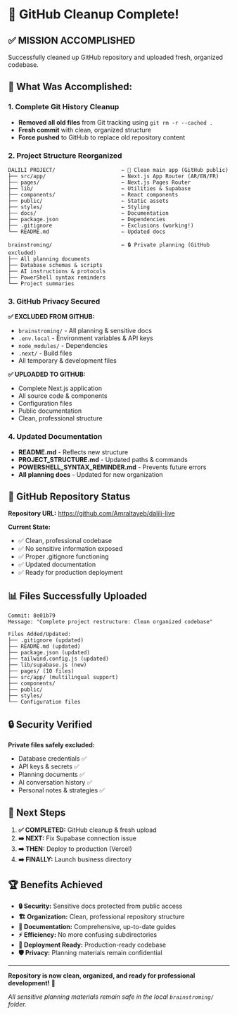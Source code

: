 # 🎉 GitHub Cleanup Complete!

## ✅ **MISSION ACCOMPLISHED**

Successfully cleaned up GitHub repository and uploaded fresh, organized codebase.

## 🔄 **What Was Accomplished:**

### 1. **Complete Git History Cleanup**
- **Removed all old files** from Git tracking using `git rm -r --cached .`
- **Fresh commit** with clean, organized structure
- **Force pushed** to GitHub to replace old repository content

### 2. **Project Structure Reorganized**
```
DALILI PROJECT/                     ← 🌟 Clean main app (GitHub public)
├── src/app/                        ← Next.js App Router (AR/EN/FR)
├── pages/                          ← Next.js Pages Router
├── lib/                            ← Utilities & Supabase
├── components/                     ← React components
├── public/                         ← Static assets
├── styles/                         ← Styling
├── docs/                           ← Documentation
├── package.json                    ← Dependencies
├── .gitignore                      ← Exclusions (working!)
└── README.md                       ← Updated docs

brainstroming/                      ← 🔒 Private planning (GitHub excluded)
├── All planning documents
├── Database schemas & scripts
├── AI instructions & protocols
├── PowerShell syntax reminders
└── Project summaries
```

### 3. **GitHub Privacy Secured**
**✅ EXCLUDED FROM GITHUB:**
- `brainstroming/` - All planning & sensitive docs
- `.env.local` - Environment variables & API keys
- `node_modules/` - Dependencies
- `.next/` - Build files
- All temporary & development files

**✅ UPLOADED TO GITHUB:**
- Complete Next.js application
- All source code & components
- Configuration files
- Public documentation
- Clean, professional structure

### 4. **Updated Documentation**
- **README.md** - Reflects new structure
- **PROJECT_STRUCTURE.md** - Updated paths & commands
- **POWERSHELL_SYNTAX_REMINDER.md** - Prevents future errors
- **All planning docs** - Updated for new organization

## 🚀 **GitHub Repository Status**

**Repository URL:** https://github.com/Amraltayeb/dalili-live

**Current State:**
- ✅ Clean, professional codebase
- ✅ No sensitive information exposed
- ✅ Proper .gitignore functioning
- ✅ Updated documentation
- ✅ Ready for production deployment

## 📊 **Files Successfully Uploaded**

```
Commit: 8e01b79
Message: "Complete project restructure: Clean organized codebase"

Files Added/Updated:
├── .gitignore (updated)
├── README.md (updated)
├── package.json (updated)
├── tailwind.config.js (updated)
├── lib/supabase.js (new)
├── pages/ (10 files)
├── src/app/ (multilingual support)
├── components/ 
├── public/
├── styles/
└── Configuration files
```

## 🔒 **Security Verified**

**Private files safely excluded:**
- Database credentials ✅
- API keys & secrets ✅
- Planning documents ✅
- AI conversation history ✅
- Personal notes & strategies ✅

## 🎯 **Next Steps**

1. **✅ COMPLETED:** GitHub cleanup & fresh upload
2. **➡️ NEXT:** Fix Supabase connection issue
3. **➡️ THEN:** Deploy to production (Vercel)
4. **➡️ FINALLY:** Launch business directory

## 🏆 **Benefits Achieved**

- **🔒 Security:** Sensitive docs protected from public access
- **🏗️ Organization:** Clean, professional repository structure  
- **📝 Documentation:** Comprehensive, up-to-date guides
- **⚡ Efficiency:** No more confusing subdirectories
- **🚀 Deployment Ready:** Production-ready codebase
- **🛡️ Privacy:** Planning materials remain confidential

---

**Repository is now clean, organized, and ready for professional development!** 🎊

*All sensitive planning materials remain safe in the local `brainstroming/` folder.* 